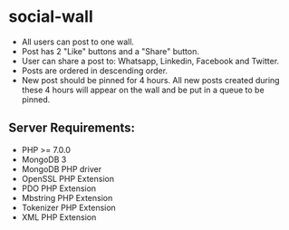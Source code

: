 # social-wall
- All users can post to one wall.
- Post has 2 "Like" buttons and a "Share" button.
- User can share a post to: Whatsapp, Linkedin, Facebook and Twitter.
- Posts are ordered in descending order.
- New post should be pinned for 4 hours. All new posts created during these 4 hours will appear on the wall and be put in a queue to be pinned.

## Server Requirements:
- PHP >= 7.0.0
- MongoDB 3
- MongoDB PHP driver
- OpenSSL PHP Extension
- PDO PHP Extension
- Mbstring PHP Extension
- Tokenizer PHP Extension
- XML PHP Extension

